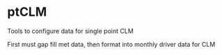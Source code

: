 # ptCLM
Tools to configure data for single point CLM

First must gap fill met data, then format into monthly driver data for CLM
